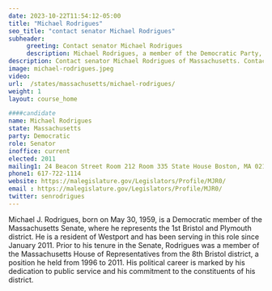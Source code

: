 ```yaml
---
date: 2023-10-22T11:54:12-05:00
title: "Michael Rodrigues"
seo_title: "contact senator Michael Rodrigues"
subheader:
     greeting: Contact senator Michael Rodrigues
     description: Michael Rodrigues, a member of the Democratic Party, serves in the Massachusetts State Senate, representing the 1st Bristol and Plymouth District. He officially began his term on January 5, 2011, and his present term is set to conclude on January 1, 2025.
description: Contact senator Michael Rodrigues of Massachusetts. Contact information for Michael Rodrigues includes email address, phone number, and mailing address.
image: michael-rodrigues.jpeg
video:
url:  /states/massachusetts/michael-rodrigues/
weight: 1
layout: course_home

####candidate
name: Michael Rodrigues
state: Massachusetts
party: Democratic
role: Senator
inoffice: current
elected: 2011
mailing1: 24 Beacon Street Room 212 Room 335 State House Boston, MA 02133
phone1: 617-722-1114
website: https://malegislature.gov/Legislators/Profile/MJR0/
email : https://malegislature.gov/Legislators/Profile/MJR0/
twitter: senrodrigues
---
```


Michael J. Rodrigues, born on May 30, 1959, is a Democratic member of the Massachusetts Senate, where he represents the 1st Bristol and Plymouth district. He is a resident of Westport and has been serving in this role since January 2011. Prior to his tenure in the Senate, Rodrigues was a member of the Massachusetts House of Representatives from the 8th Bristol district, a position he held from 1996 to 2011. His political career is marked by his dedication to public service and his commitment to the constituents of his district.
